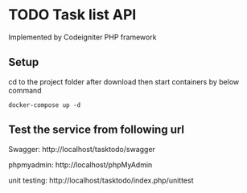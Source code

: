 # TODO Task list API

Implemented by Codeigniter PHP framework

## Setup

cd to the project folder after download then start containers by below command
```
docker-compose up -d
```

## Test the service from following url

Swagger: http://localhost/tasktodo/swagger

phpmyadmin: http://localhost/phpMyAdmin

unit testing: http://localhost/tasktodo/index.php/unittest

